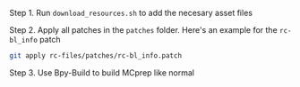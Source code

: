 Step 1. Run `download_resources.sh` to add the necesary asset files

Step 2. Apply all patches in the `patches` folder. Here's an example for the `rc-bl_info` patch
```sh
git apply rc-files/patches/rc-bl_info.patch
```

Step 3. Use Bpy-Build to build MCprep like normal
